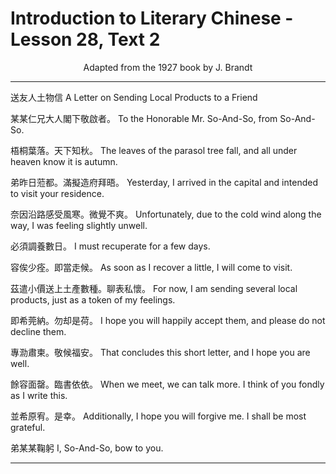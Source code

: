 # Introduction to Literary Chinese - Lesson 28, Text 2

<center>Adapted from the 1927 book by J. Brandt</center>

---

送友人土物信
A Letter on Sending Local Products to a Friend

某某仁兄大人閣下敬啟者。
To the Honorable Mr. So-And-So, from So-And-So.

梧桐葉落。天下知秋。
The leaves of the parasol tree fall, and all under heaven know it is autumn.

弟昨日蒞都。滿擬造府拜晤。
Yesterday, I arrived in the capital and intended to visit your residence.

奈因沿路感受風寒。微覺不爽。
Unfortunately, due to the cold wind along the way, I was feeling slightly unwell.

必須調養數日。
I must recuperate for a few days.

容俟少痊。即當走候。
As soon as I recover a little, I will come to visit.

茲遣小價送上土產數種。聊表私懷。
For now, I am sending several local products, just as a token of my feelings.

即希莞納。勿却是荷。
I hope you will happily accept them, and please do not decline them.

專泐肅柬。敬候福安。
That concludes this short letter, and I hope you are well.

餘容面罄。臨書依依。
When we meet, we can talk more. I think of you fondly as I write this.

並希原宥。是幸。
Additionally, I hope you will forgive me. I shall be most grateful.

弟某某鞠躬
I, So-And-So, bow to you.

---
